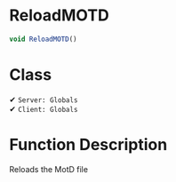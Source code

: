 # ReloadMOTD
```js	
void ReloadMOTD()
```
# Class
✔ `Server: Globals`  
✔ `Client: Globals`  

# Function Description
Reloads the MotD file
